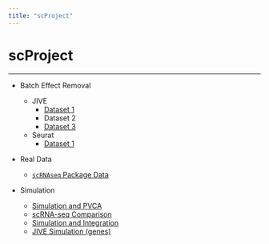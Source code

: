 ```yaml
---
title: "scProject"
---
```


# scProject

---

* Batch Effect Removal
  * JIVE
    * [Dataset 1](batch_effect_removal\JIVE\JIVE_dataset1.html)
    * Dataset 2
    * [Dataset 3](batch_effect_removal/JIVE/JIVE_dataset3.html)
  * Seurat
    * [Dataset 1](batch_effect_removal\Seurat\Seurat_dataset1.html)

* Real Data
  * [`scRNAseq` Package Data](real_data/scRNAseq_data.html)

* Simulation
  * [Simulation and PVCA](simulation/splatter_simulation_pvca.html)
  * [scRNA-seq Comparison](simulation/scRNAseq_simulation_comparison.html)
  * [Simulation and Integration](simulation/splatter_sim_integration.html)
  * [JIVE Simulation (genes)](simulation/splatter_sim_jive.html)
